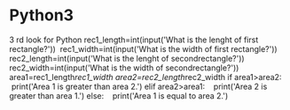 # Python3
3 rd look for Python
rec1_length=int(input('What is the lenght of first rectangle?')) 
rec1_width=int(input('What is the width of first rectangle?'))
rec2_length=int(input('What is the lenght of secondrectangle?'))
rec2_width=int(input('What is the width of secondrectangle?'))
area1=rec1_length*rec1_width
area2=rec2_length*rec2_width
if area1>area2:
   print('Area 1 is greater than area 2.')
elif area2>area1:
   print('Area 2 is greater than area 1.')
else:
   print('Area 1 is equal to area 2.')
